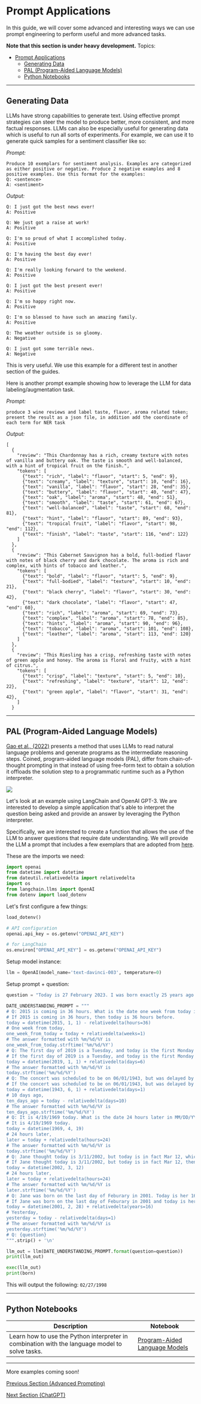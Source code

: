 # Prompt Applications

In this guide, we will cover some advanced and interesting ways we can use prompt engineering to perform useful and more advanced tasks. 

**Note that this section is under heavy development.**
Topics:
- [Prompt Applications](#prompt-applications)
  - [Generating Data](#generating-data)
  - [PAL (Program-Aided Language Models)](#pal-program-aided-language-models)
  - [Python Notebooks](#python-notebooks)


---
## Generating Data
LLMs have strong capabilities to generate text. Using effective prompt strategies can steer the model to produce better, more consistent, and more factual responses. LLMs can also be especially useful for generating data which is useful to run all sorts of experiments. For example, we can use it to generate quick samples for a sentiment classifier like so:

*Prompt:*
```
Produce 10 exemplars for sentiment analysis. Examples are categorized as either positive or negative. Produce 2 negative examples and 8 positive examples. Use this format for the examples:
Q: <sentence>
A: <sentiment>
```

*Output:*
```
Q: I just got the best news ever!
A: Positive

Q: We just got a raise at work!
A: Positive

Q: I'm so proud of what I accomplished today.
A: Positive

Q: I'm having the best day ever!
A: Positive

Q: I'm really looking forward to the weekend.
A: Positive

Q: I just got the best present ever!
A: Positive

Q: I'm so happy right now.
A: Positive

Q: I'm so blessed to have such an amazing family.
A: Positive

Q: The weather outside is so gloomy.
A: Negative

Q: I just got some terrible news.
A: Negative
```

This is very useful. We use this example for a different test in another section of the guides.

Here is another prompt example showing how to leverage the LLM for data labeling/augmentation task.

*Prompt:*
```
produce 3 wine reviews and label taste, flavor, aroma related token; present the result as a json file, in addition add the coordinate of each term for NER task
```

*Output:*
```
[
  {
    "review": "This Chardonnay has a rich, creamy texture with notes of vanilla and buttery oak. The taste is smooth and well-balanced, with a hint of tropical fruit on the finish.",
    "tokens": [
      {"text": "rich", "label": "flavor", "start": 5, "end": 9},
      {"text": "creamy", "label": "texture", "start": 10, "end": 16},
      {"text": "vanilla", "label": "flavor", "start": 28, "end": 35},
      {"text": "buttery", "label": "flavor", "start": 40, "end": 47},
      {"text": "oak", "label": "aroma", "start": 48, "end": 51},
      {"text": "smooth", "label": "taste", "start": 61, "end": 67},
      {"text": "well-balanced", "label": "taste", "start": 68, "end": 81},
      {"text": "hint", "label": "flavor", "start": 89, "end": 93},
      {"text": "tropical fruit", "label": "flavor", "start": 98, "end": 112},
      {"text": "finish", "label": "taste", "start": 116, "end": 122}
    ]
  },
  {
    "review": "This Cabernet Sauvignon has a bold, full-bodied flavor with notes of black cherry and dark chocolate. The aroma is rich and complex, with hints of tobacco and leather.",
    "tokens": [
      {"text": "bold", "label": "flavor", "start": 5, "end": 9},
      {"text": "full-bodied", "label": "texture", "start": 10, "end": 21},
      {"text": "black cherry", "label": "flavor", "start": 30, "end": 42},
      {"text": "dark chocolate", "label": "flavor", "start": 47, "end": 60},
      {"text": "rich", "label": "aroma", "start": 69, "end": 73},
      {"text": "complex", "label": "aroma", "start": 78, "end": 85},
      {"text": "hints", "label": "aroma", "start": 90, "end": 96},
      {"text": "tobacco", "label": "aroma", "start": 101, "end": 108},
      {"text": "leather", "label": "aroma", "start": 113, "end": 120}
    ]
  },
  {
    "review": "This Riesling has a crisp, refreshing taste with notes of green apple and honey. The aroma is floral and fruity, with a hint of citrus.",
    "tokens": [
      {"text": "crisp", "label": "texture", "start": 5, "end": 10},
      {"text": "refreshing", "label": "texture", "start": 12, "end": 22},
      {"text": "green apple", "label": "flavor", "start": 31, "end": 42},
    ]
  }
```
---

## PAL (Program-Aided Language Models)
 
[Gao et al., (2022)](https://arxiv.org/abs/2211.10435) presents a method that uses LLMs to read natural language problems and generate programs as the intermediate reasoning steps. Coined, program-aided language models (PAL), differ from chain-of-thought prompting in that instead of using free-form text to obtain a solution it offloads the solution step to a programmatic runtime such as a Python interpreter.

![](../img/pal.png)

Let's look at an example using LangChain and OpenAI GPT-3. We are interested to develop a simple application that's able to interpret the question being asked and provide an answer by leveraging the Python interpreter. 

Specifically, we are interested to create a function that allows the use of the LLM to answer questions that require date understanding. We will provide the LLM a prompt that includes a few exemplars that are adopted from [here](https://github.com/reasoning-machines/pal/blob/main/pal/prompt/date_understanding_prompt.py).  

These are the imports we need:

```python
import openai
from datetime import datetime
from dateutil.relativedelta import relativedelta
import os
from langchain.llms import OpenAI
from dotenv import load_dotenv
```

Let's first configure a few things:

```python
load_dotenv()

# API configuration
openai.api_key = os.getenv("OPENAI_API_KEY")

# for LangChain
os.environ["OPENAI_API_KEY"] = os.getenv("OPENAI_API_KEY")
```

Setup model instance:

```python
llm = OpenAI(model_name='text-davinci-003', temperature=0)
```

Setup prompt + question:

```python
question = "Today is 27 February 2023. I was born exactly 25 years ago. What is the date I was born in MM/DD/YYYY?"

DATE_UNDERSTANDING_PROMPT = """
# Q: 2015 is coming in 36 hours. What is the date one week from today in MM/DD/YYYY?
# If 2015 is coming in 36 hours, then today is 36 hours before.
today = datetime(2015, 1, 1) - relativedelta(hours=36)
# One week from today,
one_week_from_today = today + relativedelta(weeks=1)
# The answer formatted with %m/%d/%Y is
one_week_from_today.strftime('%m/%d/%Y')
# Q: The first day of 2019 is a Tuesday, and today is the first Monday of 2019. What is the date today in MM/DD/YYYY?
# If the first day of 2019 is a Tuesday, and today is the first Monday of 2019, then today is 6 days later.
today = datetime(2019, 1, 1) + relativedelta(days=6)
# The answer formatted with %m/%d/%Y is
today.strftime('%m/%d/%Y')
# Q: The concert was scheduled to be on 06/01/1943, but was delayed by one day to today. What is the date 10 days ago in MM/DD/YYYY?
# If the concert was scheduled to be on 06/01/1943, but was delayed by one day to today, then today is one day later.
today = datetime(1943, 6, 1) + relativedelta(days=1)
# 10 days ago,
ten_days_ago = today - relativedelta(days=10)
# The answer formatted with %m/%d/%Y is
ten_days_ago.strftime('%m/%d/%Y')
# Q: It is 4/19/1969 today. What is the date 24 hours later in MM/DD/YYYY?
# It is 4/19/1969 today.
today = datetime(1969, 4, 19)
# 24 hours later,
later = today + relativedelta(hours=24)
# The answer formatted with %m/%d/%Y is
today.strftime('%m/%d/%Y')
# Q: Jane thought today is 3/11/2002, but today is in fact Mar 12, which is 1 day later. What is the date 24 hours later in MM/DD/YYYY?
# If Jane thought today is 3/11/2002, but today is in fact Mar 12, then today is 3/1/2002.
today = datetime(2002, 3, 12)
# 24 hours later,
later = today + relativedelta(hours=24)
# The answer formatted with %m/%d/%Y is
later.strftime('%m/%d/%Y')
# Q: Jane was born on the last day of Feburary in 2001. Today is her 16-year-old birthday. What is the date yesterday in MM/DD/YYYY?
# If Jane was born on the last day of Feburary in 2001 and today is her 16-year-old birthday, then today is 16 years later.
today = datetime(2001, 2, 28) + relativedelta(years=16)
# Yesterday,
yesterday = today - relativedelta(days=1)
# The answer formatted with %m/%d/%Y is
yesterday.strftime('%m/%d/%Y')
# Q: {question}
""".strip() + '\n'
```

```python
llm_out = llm(DATE_UNDERSTANDING_PROMPT.format(question=question))
print(llm_out)
```

```python
exec(llm_out)
print(born)
```

This will output the following: `02/27/1998`

---
## Python Notebooks

|Description|Notebook|
|--|--|
|Learn how to use the Python interpreter in combination with the language model to solve tasks.|[Program-Aided Language Models](./notebooks/pe-pal.ipynb)|

---

More examples coming soon!

[Previous Section (Advanced Prompting)](./prompts-advanced-usage.md)

[Next Section (ChatGPT)](./prompts-chatgpt.md)
